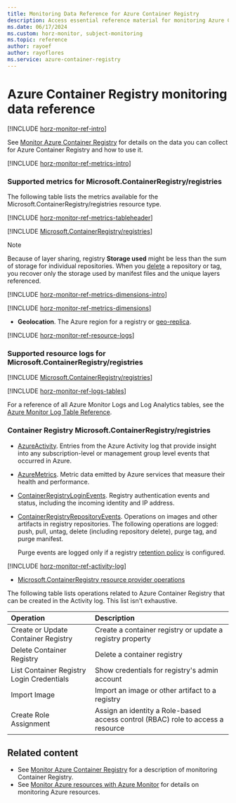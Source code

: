 ```yaml
---
title: Monitoring Data Reference for Azure Container Registry
description: Access essential reference material for monitoring Azure Container Registry, including metrics, logs, and activity logs for comprehensive insights.
ms.date: 06/17/2024
ms.custom: horz-monitor, subject-monitoring
ms.topic: reference
author: rayoef
author: rayoflores
ms.service: azure-container-registry
---
```


# Azure Container Registry monitoring data reference

[!INCLUDE [horz-monitor-ref-intro](~/reusable-content/ce-skilling/azure/includes/azure-monitor/horizontals/horz-monitor-ref-intro.md)]

See [Monitor Azure Container Registry](monitor-container-registry.md) for details on the data you can collect for Azure Container Registry and how to use it.

[!INCLUDE [horz-monitor-ref-metrics-intro](~/reusable-content/ce-skilling/azure/includes/azure-monitor/horizontals/horz-monitor-ref-metrics-intro.md)]

### Supported metrics for Microsoft.ContainerRegistry/registries

The following table lists the metrics available for the Microsoft.ContainerRegistry/registries resource type.

[!INCLUDE [horz-monitor-ref-metrics-tableheader](~/reusable-content/ce-skilling/azure/includes/azure-monitor/horizontals/horz-monitor-ref-metrics-tableheader.md)]

[!INCLUDE [Microsoft.ContainerRegistry/registries](~/reusable-content/ce-skilling/azure/includes/azure-monitor/reference/metrics/microsoft-containerregistry-registries-metrics-include.md)]

> [!NOTE]
> Because of layer sharing, registry **Storage used** might be less than the sum of storage for individual repositories. When you [delete](container-registry-delete.md) a repository or tag, you recover only the storage used by manifest files and the unique layers referenced.

[!INCLUDE [horz-monitor-ref-metrics-dimensions-intro](~/reusable-content/ce-skilling/azure/includes/azure-monitor/horizontals/horz-monitor-ref-metrics-dimensions-intro.md)]

[!INCLUDE [horz-monitor-ref-metrics-dimensions](~/reusable-content/ce-skilling/azure/includes/azure-monitor/horizontals/horz-monitor-ref-metrics-dimensions.md)]

- **Geolocation**. The Azure region for a registry or [geo-replica](container-registry-geo-replication.md).

[!INCLUDE [horz-monitor-ref-resource-logs](~/reusable-content/ce-skilling/azure/includes/azure-monitor/horizontals/horz-monitor-ref-resource-logs.md)]

### Supported resource logs for Microsoft.ContainerRegistry/registries

[!INCLUDE [Microsoft.ContainerRegistry/registries](~/reusable-content/ce-skilling/azure/includes/azure-monitor/reference/logs/microsoft-containerregistry-registries-logs-include.md)]

[!INCLUDE [horz-monitor-ref-logs-tables](~/reusable-content/ce-skilling/azure/includes/azure-monitor/horizontals/horz-monitor-ref-logs-tables.md)]

For a reference of all Azure Monitor Logs and Log Analytics tables, see the [Azure Monitor Log Table Reference](/azure/azure-monitor/reference/tables-index).

### Container Registry Microsoft.ContainerRegistry/registries

- [AzureActivity](/azure/azure-monitor/reference/tables/azureactivity#columns). Entries from the Azure Activity log that provide insight into any subscription-level or management group level events that occurred in Azure.
- [AzureMetrics](/azure/azure-monitor/reference/tables/azuremetrics#columns). Metric data emitted by Azure services that measure their health and performance.
- [ContainerRegistryLoginEvents](/azure/azure-monitor/reference/tables/containerregistryloginevents#columns). Registry authentication events and status, including the incoming identity and IP address.
- [ContainerRegistryRepositoryEvents](/azure/azure-monitor/reference/tables/containerregistryrepositoryevents#columns). Operations on images and other artifacts in registry repositories. The following operations are logged: push, pull, untag, delete (including repository delete), purge tag, and purge manifest.

  Purge events are logged only if a registry [retention policy](container-registry-retention-policy.md) is configured.

[!INCLUDE [horz-monitor-ref-activity-log](~/reusable-content/ce-skilling/azure/includes/azure-monitor/horizontals/horz-monitor-ref-activity-log.md)]

- [Microsoft.ContainerRegistry resource provider operations](/azure/role-based-access-control/resource-provider-operations#microsoftcontainerregistry)

The following table lists operations related to Azure Container Registry that can be created in the Activity log. This list isn't exhaustive.

| Operation | Description |
|:---|:---|
| Create or Update Container Registry | Create a container registry or update a registry property |
| Delete Container Registry | Delete a container registry |
| List Container Registry Login Credentials | Show credentials for registry's admin account |
| Import Image | Import an image or other artifact to a registry |
| Create Role Assignment | Assign an identity a Role-based access control (RBAC) role to access a resource  |

## Related content

- See [Monitor Azure Container Registry](monitor-container-registry.md) for a description of monitoring Container Registry.
- See [Monitor Azure resources with Azure Monitor](/azure/azure-monitor/essentials/monitor-azure-resource) for details on monitoring Azure resources.
